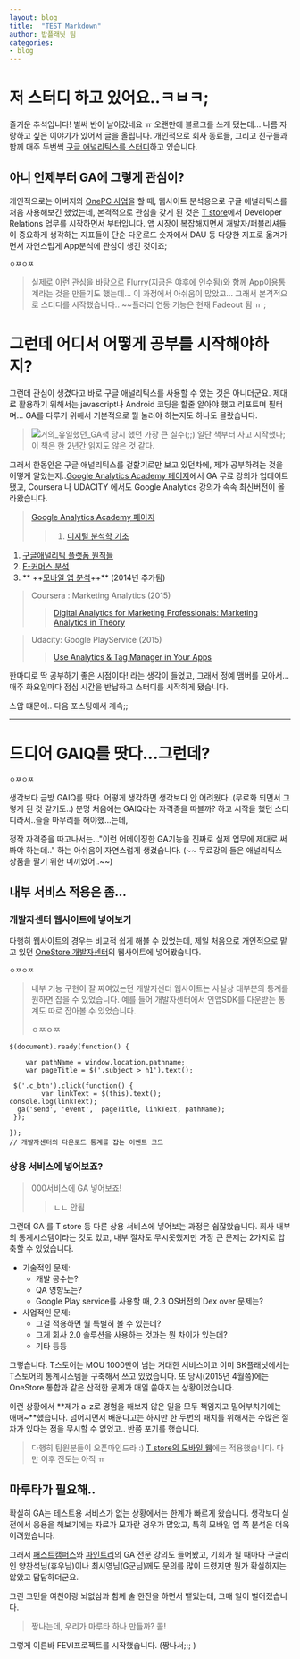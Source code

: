 ```yaml
---
layout: blog
title:  "TEST Markdown"
author: 밥플래닛 팀
categories:
- blog
---
```


# 저 스터디 하고 있어요..ㅋㅂㅋ;

즐거운 추석입니다! 벌써 반이 날아갔네요 ㅠ
오랜만에 블로그를 쓰게 됐는데... 나름 자랑하고 싶은 이야기가 있어서 글을 올립니다. 개인적으로 회사 동료들, 그리고 친구들과 함께 매주 두번씩 [구글 애널리틱스를 스터디](http://skpla.net/codingEv)하고 있습니다. 


## 아니 언제부터 GA에 그렇게 관심이?

개인적으로는 아버지와 [OnePC 사업](http://one-pc.com/)을 할 때, 웹사이트 분석용으로 구글 애널리틱스를 처음 사용해보긴 했었는데, 본격적으로 관심을 갖게 된 것은 [T store](http://dev.tstore.co.kr)에서 Developer Relations 업무를 시작하면서 부터입니다. 앱 시장이 복잡해지면서 개발자/퍼블리셔들이 중요하게 생각하는 지표들이 단순 다운로드 숫자에서 DAU 등 다양한 지표로 옮겨가면서 자연스럽게 App분석에 관심이 생긴 것이죠; 

    ㅇㅉㅇㅉ

> 실제로 이런 관심을 바탕으로 Flurry(지금은 야후에 인수됨)와 함께 App이용통계라는 것을 만들기도 했는데... 이 과정에서 아쉬움이 많았고... 그래서 본격적으로 스터디를 시작했습니다..  ~~플러리 연동 기능은 현재 Fadeout 됨 ㅠ ; 

# 그런데 어디서 어떻게 공부를 시작해야하지?

그런데 관심이 생겼다고 바로 구글 애널리틱스를 사용할 수 있는 것은 아니더군요. 제대로 활용하기 위해서는 javascript나 Android 코딩을 할줄 알아야 했고 리포트며 필터며... GA를 다루기 위해서 기본적으로 뭘 눌러야 하는지도 하나도 몰랐습니다. 

> ![거의_유일했던_GA책](http://bookthumb.phinf.naver.net/cover/071/725/07172598.jpg)
> 당시 했던 가장 큰 실수(;;) 일단 책부터 사고 시작했다; 
> 이 책은 한 2년간 읽지도 않은 것 같다.

그래서 한동안은 구글 애널리틱스를 겉핥기로만 보고 있던차에, 제가 공부하려는 것을 어떻게 알았는지..[Google Analytics Academy 페이지](https://analyticsacademy.withgoogle.com/explorer)에서 GA 무료 강의가 업데이트 됐고, Coursera 나 UDACITY 에서도 Google Analytics 강의가 속속 최신버전이 올라왔습니다. 


>  [Google Analytics Academy 페이지](https://analyticsacademy.withgoogle.com/explorer)
>> 1. [디지털 분석학 기초](https://analyticsacademy.withgoogle.com/course01)
1. [구글애널리틱 플랫폼 원칙들](https://analyticsacademy.withgoogle.com/course02)
1. [E-커머스 분석](https://analyticsacademy.withgoogle.com/course03) 
1. ** ++[모바일 앱 분석](https://analyticsacademy.withgoogle.com/course04)++** (2014년 추가됨)

> Coursera : Marketing Analytics (2015)
>> [Digital Analytics for Marketing Professionals: Marketing Analytics in Theory](https://www.coursera.org/learn/marketing-analytics/outline) 

> Udacity: Google PlayService (2015)
> > [Use Analytics & Tag Manager in Your Apps](https://www.udacity.com/course/google-play-services-analytics--ud876-2)

한마디로 딱 공부하기 좋은 시점이다! 라는 생각이 들었고, 그래서 정예 맴버를 모아서... 매주 화요일마다 점심 시간을 반납하고 스터디를 시작하게 됐습니다. 

스압 떄문에.. 다음 포스팅에서 계속;; 

* * *
# 드디어 GAIQ를 땃다...그런데?

    ㅇㅉㅇㅉ

생각보다 금방 GAIQ를 땃다. 어떻게 생각하면 생각보다 안 어려웠다..(무료화 되면서 그렇게 된 것 같기도..) 분명 처음에는 GAIQ라는 자격증을 따볼까? 하고 시작을 했던 스터디라서..슬슬 마무리를 해야했...는데, 

정작 자격증을 따고나서는..."이런 어메이징한 GA기능을 진짜로 실제 업무에 제대로 써봐야 하는데.." 하는 아쉬움이 자연스럽게 생겼습니다. (~~ 무료강의 들은 애널리틱스 상품을 팔기 위한 미끼였어..~~)

## 내부 서비스 적용은 좀...

### 개발자센터 웹사이트에 넣어보기 
다행히 웹사이트의 경우는 비교적 쉽게 해볼 수 있었는데, 제일 처음으로 개인적으로 맡고 있던 [OneStore 개발자센터](http://dev.onestore.co.kr)의 웹사이트에 넣어봤습니다. 

    ㅇㅉㅇㅉ
    
> 내부 기능 구현이 잘 짜여있는던 개발자센터 웹사이트는 사실상 대부분의 통계를 원하면 잡을 수 있었습니다. 예를 들어 개발자센터에서 인앱SDK를 다운받는 통계도 따로 잡아볼 수 있었습니다. 
> 
> ㅇㅉㅇㅉ

```
$(document).ready(function() {

    var pathName = window.location.pathname;
    var pageTitle = $('.subject > h1').text();

 $('.c_btn').click(function() {
        var linkText = $(this).text();
console.log(linkText);
  ga('send', 'event',  pageTitle, linkText, pathName);
 });

});
// 개발자센터의 다운로드 통계를 잡는 이벤트 코드
```

### 상용 서비스에 넣어보죠?

> 000서비스에 GA 넣어보죠!
> > ㄴㄴ 안됨

그런데 GA 를 T store 등 다른 상용 서비스에 넣어보는 과정은 쉽잖았습니다. 회사 내부의 통계시스템이라는 것도 있고, 내부 절차도 무시못했지만 가장 큰 문제는 2가지로 압축할 수 있었습니다.

- 기술적인 문제: 
    - 개발 공수는? 
    - QA 영향도는? 
    - Google Play service를 사용할 때, 2.3 OS버전의 Dex over 문제는?
- 사업적인 문제: 
    - 그걸 적용하면 뭘 특별히 볼 수 있는데? 
    - 그게 회사 2.0 솔루션을 사용하는 것과는 뭔 차이가 있는데? 
    - 기타 등등

그렇습니다. T스토어는 MOU 1000만이 넘는 거대한 서비스이고 이미 SK플래닛에서는 T스토어의 통계시스템을 구축해서 쓰고 있었습니다. 또 당시(2015년 4월쯤)에는 OneStore 통합과 같은 산적한 문제가 매일 쏟아지는 상황이었습니다.

이런 상황에서 **제가 a-z로 경험을 해보지 않은 일을 모두 책임지고 밀어부치기에는 애매~**했습니다. 넘어지면서 배운다고는 하지만 한 두번의 패치를 위해서는 수많은 절차가 있다는 점을 무시할 수 없었고.. 반쯤 포기를 했습니다. 

> 다행히 팀원분들이 오픈마인드라 :) 
> [T store의 모바일 웹](http://m.tstore.co.kr/)에는 적용했습니다. 다만 이후 진도는 아직 ㅠ 

## 마루타가 필요해..

확실히 GA는 테스트용 서비스가 없는 상황에서는 한계가 빠르게 왔습니다. 생각보다 실전에서 응용을 해보기에는 자료가 모자란 경우가 많았고, 특히 모바일 앱 쪽 분석은 더욱 어려웠습니다.

그래서 [패스트캠퍼스](http://www.fastcampus.co.kr/class/data_class_mobilega/)와 [파인트리](http://www.pine-t.com/)의 GA 전문 강의도 들어봤고, 기회가 될 때마다 구글러인 양찬석님(휴우님)이나 최시영님(G군님)께도 문의를 많이 드렸지만 뭔가 확실하지는 않았고 답답하더군요.

그런 고민을 여친이랑 뇌없삼과 함께 술 한잔을 하면서 뱉었는데, 그때 일이 벌어졌습니다.

> 짱나는데, 우리가 마루타 하나 만들까? 
> 콜!

그렇게 이른바 FEVI프로젝트를 시작했습니다. (짱나서;;; )
